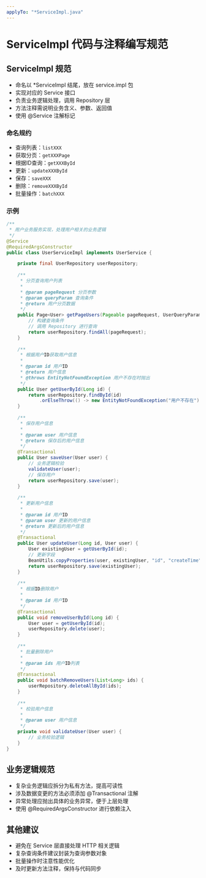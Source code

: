 ```yaml
---
applyTo: "*ServiceImpl.java"
---
```


# ServiceImpl 代码与注释编写规范

## ServiceImpl 规范

- 命名以 \*ServiceImpl 结尾，放在 service.impl 包
- 实现对应的 Service 接口
- 负责业务逻辑处理，调用 Repository 层
- 方法注释需说明业务含义、参数、返回值
- 使用 @Service 注解标记

### 命名规约

- 查询列表：`listXXX`
- 获取分页：`getXXXPage`  
- 根据ID查询：`getXXXById`
- 更新：`updateXXXById`
- 保存：`saveXXX`
- 删除：`removeXXXById`
- 批量操作：`batchXXX`

### 示例

```java
/**
 * 用户业务服务实现，处理用户相关的业务逻辑
 */
@Service
@RequiredArgsConstructor
public class UserServiceImpl implements UserService {

    private final UserRepository userRepository;
    
    /**
     * 分页查询用户列表
     *
     * @param pageRequest 分页参数
     * @param queryParam 查询条件
     * @return 用户分页数据
     */
    public Page<User> getPageUsers(Pageable pageRequest, UserQueryParam queryParam) {
        // 构建查询条件
        // 调用 Repository 进行查询
        return userRepository.findAll(pageRequest);
    }
    
    /**
     * 根据用户ID获取用户信息
     *
     * @param id 用户ID
     * @return 用户信息
     * @throws EntityNotFoundException 用户不存在时抛出
     */
    public User getUserById(Long id) {
        return userRepository.findById(id)
            .orElseThrow(() -> new EntityNotFoundException("用户不存在"));
    }
    
    /**
     * 保存用户信息
     *
     * @param user 用户信息
     * @return 保存后的用户信息
     */
    @Transactional
    public User saveUser(User user) {
        // 业务逻辑校验
        validateUser(user);
        // 保存用户
        return userRepository.save(user);
    }
    
    /**
     * 更新用户信息
     *
     * @param id 用户ID
     * @param user 更新的用户信息
     * @return 更新后的用户信息
     */
    @Transactional
    public User updateUser(Long id, User user) {
        User existingUser = getUserById(id);
        // 更新字段
        BeanUtils.copyProperties(user, existingUser, "id", "createTime");
        return userRepository.save(existingUser);
    }
    
    /**
     * 根据ID删除用户
     *
     * @param id 用户ID
     */
    @Transactional
    public void removeUserById(Long id) {
        User user = getUserById(id);
        userRepository.delete(user);
    }
    
    /**
     * 批量删除用户
     *
     * @param ids 用户ID列表
     */
    @Transactional
    public void batchRemoveUsers(List<Long> ids) {
        userRepository.deleteAllById(ids);
    }
    
    /**
     * 校验用户信息
     *
     * @param user 用户信息
     */
    private void validateUser(User user) {
        // 业务校验逻辑
    }
}
```

## 业务逻辑规范

- 复杂业务逻辑应拆分为私有方法，提高可读性
- 涉及数据变更的方法必须添加 @Transactional 注解
- 异常处理应抛出具体的业务异常，便于上层处理
- 使用 @RequiredArgsConstructor 进行依赖注入

## 其他建议

- 避免在 Service 层直接处理 HTTP 相关逻辑
- 复杂查询条件建议封装为查询参数对象
- 批量操作时注意性能优化
- 及时更新方法注释，保持与代码同步
